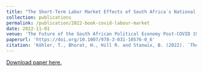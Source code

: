 ```yaml
---
title: "The Short-Term Labor Market Effects of South Africa`s National COVID-19 Lockdown"
collection: publications
permalink: /publication/2022-book-covid-labour-market
date: 2022-11-01
venue: 'The Future of the South African Political Economy Post-COVID 19'
paperurl: 'https://doi.org/10.1007/978-3-031-10576-0_6'
citation: 'Köhler, T., Bhorat, H., Hill R. and Stanwix, B. (2022). `The Short-Term Labor Market Effects of South Africa`s National COVID-19 Lockdown` In Qobo, M., Soko, M., Xenia Ngwenya, N. (eds) The Future of the South African Political Economy Post-COVID 19. Palgrave Macmillan, Cham.'
---
```

[Download paper here.](https://doi.org/10.1007/978-3-031-10576-0_6)




